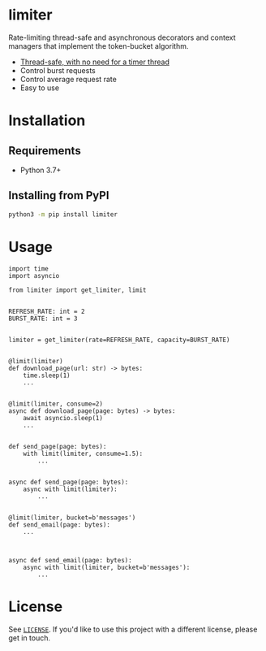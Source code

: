 # limiter

Rate-limiting thread-safe and asynchronous decorators and context managers that implement the token-bucket algorithm.

 - [Thread-safe, with no need for a timer thread](https://en.wikipedia.org/wiki/Generic_cell_rate_algorithm)
 - Control burst requests
 - Control average request rate
 - Easy to use

# Installation

## Requirements

 - Python 3.7+
 
## Installing from PyPI

```bash
python3 -m pip install limiter
```

# Usage

```python3
import time
import asyncio

from limiter import get_limiter, limit


REFRESH_RATE: int = 2
BURST_RATE: int = 3


limiter = get_limiter(rate=REFRESH_RATE, capacity=BURST_RATE)


@limit(limiter)
def download_page(url: str) -> bytes:
    time.sleep(1)
    ...


@limit(limiter, consume=2)
async def download_page(page: bytes) -> bytes:
    await asyncio.sleep(1)
    ...


def send_page(page: bytes):
    with limit(limiter, consume=1.5):
        ...


async def send_page(page: bytes):
    async with limit(limiter):
        ...
        

@limit(limiter, bucket=b'messages')
def send_email(page: bytes):
    ...
    


async def send_email(page: bytes):
    async with limit(limiter, bucket=b'messages'):
        ...
```

# License

See [`LICENSE`](/LICENSE). If you'd like to use this project with a different license, please get in touch.
